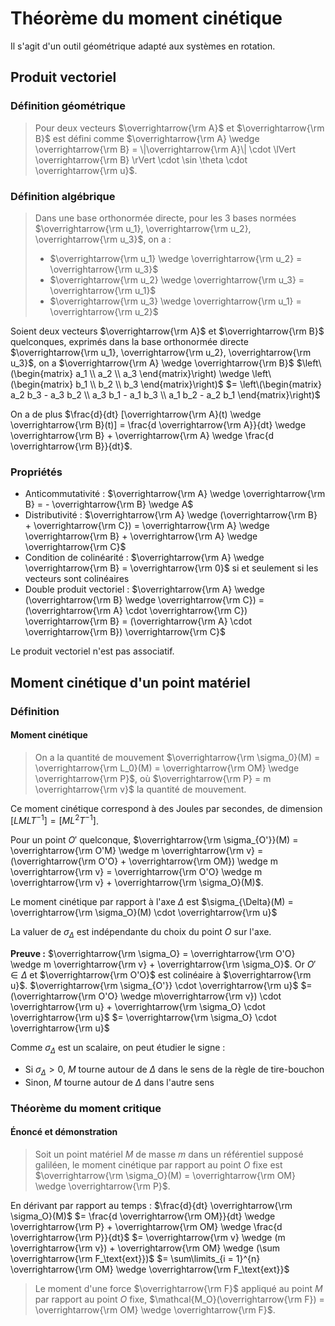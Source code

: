 # Théorème du moment cinétique
Il s'agit d'un outil géométrique adapté aux systèmes en rotation.

## Produit vectoriel
### Définition géométrique
> Pour deux vecteurs $\overrightarrow{\rm A}$ et $\overrightarrow{\rm B}$ est
> défini comme
> $\overrightarrow{\rm A} \wedge \overrightarrow{\rm B} = \|\overrightarrow{\rm A}\| \cdot \lVert \overrightarrow{\rm B} \rVert \cdot \sin \theta \cdot \overrightarrow{\rm u}$.

### Définition algébrique
> Dans une base orthonormée directe, pour les 3 bases normées $\overrightarrow{\rm u_1}, \overrightarrow{\rm u_2}, \overrightarrow{\rm u_3}$,
> on a :
> - $\overrightarrow{\rm u_1} \wedge \overrightarrow{\rm u_2} = \overrightarrow{\rm u_3}$
> - $\overrightarrow{\rm u_2} \wedge \overrightarrow{\rm u_3} = \overrightarrow{\rm u_1}$
> - $\overrightarrow{\rm u_3} \wedge \overrightarrow{\rm u_1} = \overrightarrow{\rm u_2}$

Soient deux vecteurs $\overrightarrow{\rm A}$ et $\overrightarrow{\rm B}$
quelconques, exprimés dans la base orthonormée directe $\overrightarrow{\rm u_1}, \overrightarrow{\rm u_2}, \overrightarrow{\rm u_3}$,
on a $\overrightarrow{\rm A} \wedge \overrightarrow{\rm B}$
$\left\(\begin{matrix} a_1 \\ a_2 \\ a_3 \end{matrix}\right) \wedge \left\(\begin{matrix} b_1 \\ b_2 \\ b_3 \end{matrix}\right)$
$= \left\(\begin{matrix} a_2 b_3 - a_3 b_2 \\ a_3 b_1 - a_1 b_3 \\ a_1 b_2 - a_2 b_1 \end{matrix}\right)$

On a de plus $\frac{d}{dt} [\overrightarrow{\rm A}(t) \wedge \overrightarrow{\rm B}(t)] = \frac{d \overrightarrow{\rm A}}{dt} \wedge \overrightarrow{\rm B} + \overrightarrow{\rm A} \wedge \frac{d \overrightarrow{\rm B}}{dt}$.

### Propriétés
- Anticommutativité : $\overrightarrow{\rm A} \wedge \overrightarrow{\rm B} = - \overrightarrow{\rm B} \wedge A$
- Distributivité : $\overrightarrow{\rm A} \wedge (\overrightarrow{\rm B} + \overrightarrow{\rm C}) = \overrightarrow{\rm A} \wedge \overrightarrow{\rm B} + \overrightarrow{\rm A} \wedge \overrightarrow{\rm C}$
- Condition de colinéarité : $\overrightarrow{\rm A} \wedge \overrightarrow{\rm B} = \overrightarrow{\rm 0}$ si et seulement si les vecteurs sont colinéaires
- Double produit vectoriel : $\overrightarrow{\rm A} \wedge (\overrightarrow{\rm B} \wedge \overrightarrow{\rm C}) = (\overrightarrow{\rm A} \cdot \overrightarrow{\rm C}) \overrightarrow{\rm B} = (\overrightarrow{\rm A} \cdot \overrightarrow{\rm B}) \overrightarrow{\rm C}$

Le produit vectoriel n'est pas associatif.

## Moment cinétique d'un point matériel
### Définition
#### Moment cinétique
> On a la quantité de mouvement $\overrightarrow{\rm \sigma_0}(M) = \overrightarrow{\rm L_0}(M) = \overrightarrow{\rm OM} \wedge \overrightarrow{\rm P}$,
> où $\overrightarrow{\rm P} = m \overrightarrow{\rm v}$ la quantité de
> mouvement.

Ce moment cinétique correspond à des Joules par secondes, de dimension
$[L M L T^{-1}] = [M L^2 T^{-1}]$.

Pour un point $O'$ quelconque,
$\overrightarrow{\rm \sigma_{O'}}(M) = \overrightarrow{\rm O'M} \wedge m \overrightarrow{\rm v} = (\overrightarrow{\rm O'O} + \overrightarrow{\rm OM}) \wedge m \overrightarrow{\rm v}
= \overrightarrow{\rm O'O} \wedge m \overrightarrow{\rm v} + \overrightarrow{\rm \sigma_O}(M)$.

Le moment cinétique par rapport à l'axe $\Delta$ est
$\sigma_{\Delta}(M) = \overrightarrow{\rm \sigma_O}(M) \cdot \overrightarrow{\rm u}$

La valuer de $\sigma_\Delta$ est indépendante du choix du point $O$ sur l'axe.

__Preuve :__ $\overrightarrow{\rm \sigma_O} = \overrightarrow{\rm O'O} \wedge m \overrightarrow{\rm v} + \overrightarrow{\rm \sigma_O}$.
Or $O' \in \Delta$ et $\overrightarrow{\rm O'O}$ est colinéaire à $\overrightarrow{\rm u}$.
$\overrightarrow{\rm \sigma_{O'}} \cdot \overrightarrow{\rm u}$
$= (\overrightarrow{\rm O'O} \wedge m\overrightarrow{\rm v}) \cdot \overrightarrow{\rm u} + \overrightarrow{\rm \sigma_O} \cdot \overrightarrow{\rm u}$
$= \overrightarrow{\rm \sigma_O} \cdot \overrightarrow{\rm u}$

Comme $\sigma_\Delta$ est un scalaire, on peut étudier le signe :
- Si $\sigma_\Delta > 0$, $M$ tourne autour de $\Delta$ dans le sens de la règle
  de tire-bouchon
- Sinon, $M$ tourne autour de $\Delta$ dans l'autre sens

### Théorème du moment critique
#### Énoncé et démonstration
> Soit un point matériel $M$ de masse $m$ dans un référentiel supposé galiléen,
> le moment cinétique par rapport au point $O$ fixe est
> $\overrightarrow{\rm \sigma_O}(M) = \overrightarrow{\rm OM} \wedge \overrightarrow{\rm P}$.

En dérivant par rapport au temps :
$\frac{d}{dt} \overrightarrow{\rm \sigma_O}(M)$
$= \frac{d \overrightarrow{\rm OM}}{dt} \wedge \overrightarrow{\rm P} + \overrightarrow{\rm OM} \wedge \frac{d \overrightarrow{\rm P}}{dt}$
$= \overrightarrow{\rm v} \wedge (m \overrightarrow{\rm v}) + \overrightarrow{\rm OM} \wedge (\sum \overrightarrow{\rm F_\text{ext}})$
$= \sum\limits_{i = 1}^{n} \overrightarrow{\rm OM} \wedge \overrightarrow{\rm F_\text{ext}}$

> Le moment d'une force $\overrightarrow{\rm F}$ appliqué au point $M$ par rapport
> au point $O$ fixe, $\mathcal{M_O}(\overrightarrow{\rm F}) = \overrightarrow{\rm OM} \wedge \overrightarrow{\rm F}$.
